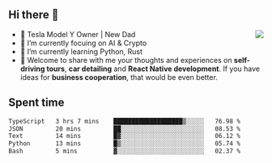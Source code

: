 ## Hi there 👋
<img align="right" src="https://github-readme-stats.vercel.app/api?username=ljunb&show_icons=true&icon_color=CE1D2D&text_color=718096&bg_color=00000000&hide_title=true&hide_border=true" />

- 🚗 Tesla Model Y Owner | New Dad
- 🔭 I’m currently focuing on AI & Crypto
- 🌱 I’m currently learning Python, Rust
- 💬 Welcome to share with me your thoughts and experiences on **self-driving tours**, **car detailing** and **React Native development**. If you have ideas for **business cooperation**, that would be even better.




## Spent time
<!--START_SECTION:waka-->

```txt
TypeScript   3 hrs 7 mins    ███████████████████▒░░░░░   76.98 %
JSON         20 mins         ██░░░░░░░░░░░░░░░░░░░░░░░   08.53 %
Text         14 mins         █▓░░░░░░░░░░░░░░░░░░░░░░░   06.12 %
Python       13 mins         █▒░░░░░░░░░░░░░░░░░░░░░░░   05.74 %
Bash         5 mins          ▓░░░░░░░░░░░░░░░░░░░░░░░░   02.37 %
```

<!--END_SECTION:waka-->
